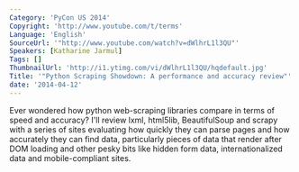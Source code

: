 ```yaml
---
Category: 'PyCon US 2014'
Copyright: 'http://www.youtube.com/t/terms'
Language: 'English'
SourceUrl: '"http://www.youtube.com/watch?v=dWlhrL1l3QU"'
Speakers: [Katharine Jarmul]
Tags: []
ThumbnailUrl: 'http://i1.ytimg.com/vi/dWlhrL1l3QU/hqdefault.jpg'
Title: '"Python Scraping Showdown: A performance and accuracy review"'
date: '2014-04-12'
---
```

Ever wondered how python web-scraping libraries compare in terms of speed and accuracy? I'll review lxml, html5lib, BeautifulSoup and scrapy with a series of sites evaluating how quickly they can parse pages and how accurately they can find data, particularly pieces of data that render after DOM loading and other pesky bits like hidden form data, internationalized data and mobile-compliant sites.